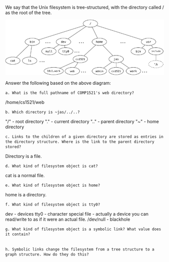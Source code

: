 We say that the Unix filesystem is tree-structured, with the directory called / as the root of the tree.

![File System](file_system.png)

Answer the following based on the above diagram:

    a. What is the full pathname of COMP1521's web directory?
/home/cs1521/web

    b. Which directory is ~jas/../..?
"/" - root directory
"." - current directory
".." - parent directory
"~" - home directory

    c. Links to the children of a given directory are stored as entries in the directory structure. Where is the link to the parent directory stored?
Directory is a file.
    
    d. What kind of filesystem object is cat?
cat is a normal file.

    e. What kind of filesystem object is home?
home is a directory.

    f. What kind of filesystem object is tty0?
dev - devices
tty0 - character special file - actually a  device you can read/write to as if it were an actual file.
/dev/null - blackhole

    g. What kind of filesystem object is a symbolic link? What value does it contain?


    h. Symbolic links change the filesystem from a tree structure to a graph structure. How do they do this?
